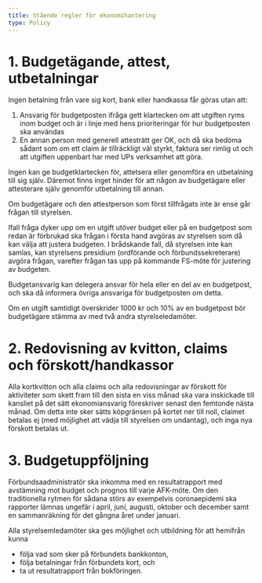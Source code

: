 ```yaml
---
title: Stående regler för ekonomihantering
type: Policy
---
```

# 1. Budgetägande, attest, utbetalningar
Ingen betalning från vare sig kort, bank eller handkassa får göras utan att:

1. Ansvarig för budgetposten ifråga gett klartecken om att utgiften ryms inom budget och är i linje med hens prioriteringar för hur budgetposten ska användas
2. En annan person med generell attesträtt ger OK, och då ska bedöma sådant som om ett claim är tillräckligt väl styrkt, faktura ser rimlig ut och att utgiften uppenbart har med UPs verksamhet att göra.

Ingen kan ge budgetklartecken för, attetsera eller genomföra en utbetalning till sig själv. Däremot finns inget hinder för att någon av budgetägare eller attesterare själv genomför utbetalning till annan.

Om budgetägare och den attestperson som först tillfrågats inte är ense går frågan till styrelsen.

Ifall fråga dyker upp om en utgift utöver budget eller på en budgetpost som redan är förbrukad ska frågan i första hand avgöras av styrelsen som då kan välja att justera budgeten. I brådskande fall, då styrelsen inte kan samlas, kan styrelsens presidium (ordförande och förbundssekreterare) avgöra frågan, varefter frågan tas upp på kommande FS-möte för justering av budgeten.

Budgetansvarig kan delegera ansvar för hela eller en del av en budgetpost, och ska då informera övriga ansvariga för budgetposten om detta.

Om en utgift samtidigt överskrider 1000 kr och 10% av en budgetpost bör budgetägare stämma av med två andra styrelseledamöter.

# 2. Redovisning av kvitton, claims och förskott/handkassor
Alla kortkvitton och alla claims och alla redovisningar av förskott för aktiviteter som skett fram till den sista en viss månad ska vara inskickade till kansliet på det sätt ekonomiansvarig föreskriver senast den femtonde nästa månad. Om detta inte sker sätts köpgränsen på kortet ner till noll, claimet betalas ej (med möjlighet att vädja till styrelsen om undantag), och inga nya förskott betalas ut.

# 3. Budgetuppföljning
Förbundsaadministratör ska inkomma med en resultatrapport med avstämning mot budget och prognos till varje AFK-möte. Om den traditionella rytmen för sådana störs av exempelvis coronaepidemi ska rapporter lämnas ungefär i april, juni, augusti, oktober och december samt en sammanräkning för det gångna året under januari.

Alla styrelsemledamöter ska ges möjlighet och utbildning för att hemifrån kunna

* följa vad som sker på förbundets bankkonton,
* följa betalningar från förbundets kort, och
* ta ut resultatrapport från bokföringen.